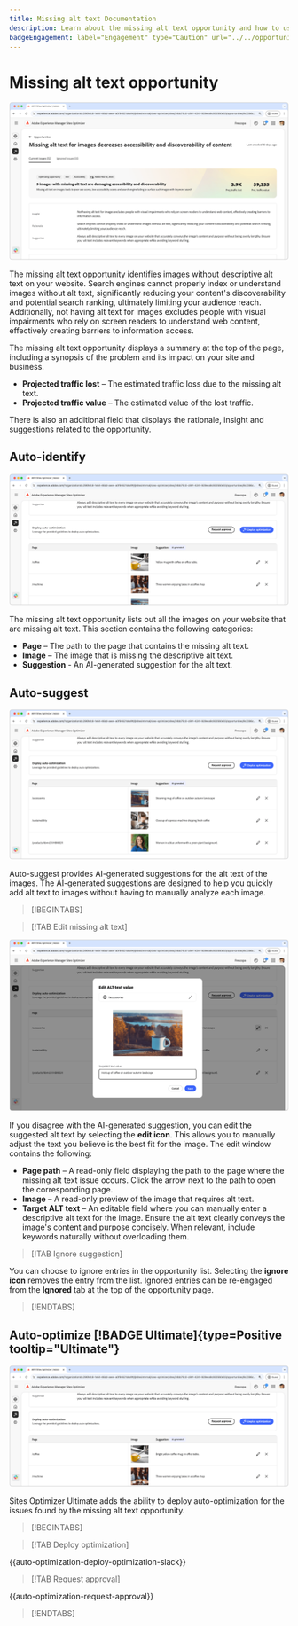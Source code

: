 ```yaml
---
title: Missing alt text Documentation
description: Learn about the missing alt text opportunity and how to use it to improve engagement on your website.
badgeEngagement: label="Engagement" type="Caution" url="../../opportunity-types/engagement.md" tooltip="Engagement"
---
```


# Missing alt text opportunity

![Missing alt text opportunity](./assets/missing-alt-text/hero.png)

The missing alt text opportunity identifies images without descriptive alt text on your website. Search engines cannot properly index or understand images without alt text, significantly reducing your content's discoverability and potential search ranking, ultimately limiting your audience reach. Additionally, not having alt text for images excludes people with visual impairments who rely on screen readers to understand web content, effectively creating barriers to information access.

The missing alt text opportunity displays a summary at the top of the page, including a synopsis of the problem and its impact on your site and business.

* **Projected traffic lost** – The estimated traffic loss due to the missing alt text.
* **Projected traffic value** – The estimated value of the lost traffic.

There is also an additional field that displays the rationale, insight and suggestions related to the opportunity.

## Auto-identify

![Auto-identify missing alt text](./assets/missing-alt-text/auto-identify.png)

The missing alt text opportunity lists out all the images on your website that are missing alt text. This section contains the following categories:

* **Page** – The path to the page that contains the missing alt text.
* **Image** – The image that is missing the descriptive alt text.
* **Suggestion** - An AI-generated suggestion for the alt text.

## Auto-suggest

![Auto-suggest missing alt text](./assets/missing-alt-text/auto-suggest.png)

Auto-suggest provides AI-generated suggestions for the alt text of the images. The AI-generated suggestions are designed to help you quickly add alt text to images without having to manually analyze each image. 

>[!BEGINTABS]

>[!TAB Edit missing alt text]

![Edit missing alt text](./assets/missing-alt-text/edit-alt-text-value.png)

If you disagree with the AI-generated suggestion, you can edit the suggested alt text by selecting the **edit icon**. This allows you to manually adjust the text you believe is the best fit for the image. The edit window contains the following:

* **Page path** – A read-only field displaying the path to the page where the missing alt text issue occurs. Click the arrow next to the path to open the corresponding page.  
* **Image** – A read-only preview of the image that requires alt text.  
* **Target ALT text** – An editable field where you can manually enter a descriptive alt text for the image. Ensure the alt text clearly conveys the image's content and purpose concisely. When relevant, include keywords naturally without overloading them.  

>[!TAB Ignore suggestion]

You can choose to ignore entries in the opportunity list. Selecting the **ignore icon** removes the entry from the list. Ignored entries can be re-engaged from the **Ignored** tab at the top of the opportunity page.

>[!ENDTABS]

## Auto-optimize [!BADGE Ultimate]{type=Positive tooltip="Ultimate"}


![Auto-optimize missing alt text](./assets/missing-alt-text/auto-optimize.png)

Sites Optimizer Ultimate adds the ability to deploy auto-optimization for the issues found by the missing alt text opportunity. <!--- TBD-need more in-depth and opportunity specific information here. What does the auto-optimization do?-->

>[!BEGINTABS]

>[!TAB Deploy optimization]

{{auto-optimization-deploy-optimization-slack}}

>[!TAB Request approval]

{{auto-optimization-request-approval}}

>[!ENDTABS]
